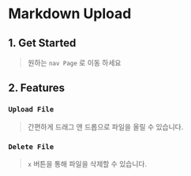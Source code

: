 # Markdown Upload

## 1. Get Started

> 원하는 `nav Page` 로 이동 하세요

## 2. Features

### `Upload File`

> 간편하게 드래그 앤 드롭으로 파일을 올릴 수 있습니다.

### `Delete File`

> `x` 버튼을 통해 파일을 삭제할 수 있습니다.
